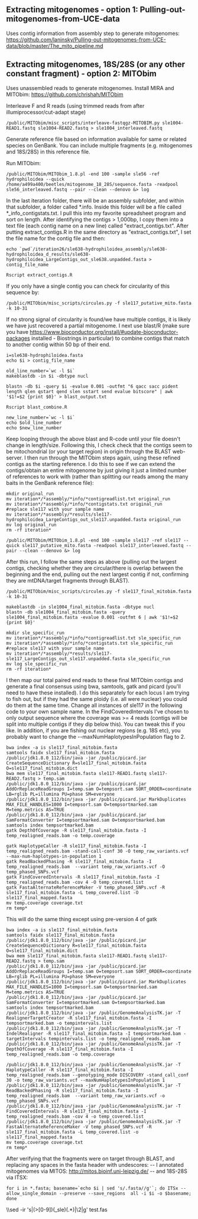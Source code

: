 ## Extracting mitogenomes - option 1: Pulling-out-mitogenomes-from-UCE-data 
Uses contig information from assembly step to generate mitogenomes: https://github.com/laninsky/Pulling-out-mitogenomes-from-UCE-data/blob/master/The_mito_pipeline.md

## Extracting mitogenomes, 18S/28S (or any other constant fragment) - option 2: MITObim
Uses unassembled reads to generate mitogenomes. Install MIRA and MITObim: https://github.com/chrishah/MITObim

Interleave F and R reads (using trimmed reads from after illumiprocessor/cut-adapt stage)
```
/public/MITObim/misc_scripts/interleave-fastqgz-MITOBIM.py sle1004-READ1.fastq sle1004-READ2.fastq > sle1004_interleaved.fastq
```
Generate reference file based on information available for same or related species on GenBank. You can include multiple fragments (e.g. mitogenomes and 18S/28S) in this reference file.

Run MITObim:
```
/public/MITObim/MITObim_1.8.pl -end 100 -sample sle56 -ref hydrophiloidea --quick /home/a499a400/beetles/mitogenome_18_28S/sequence.fasta -readpool sle56_interleaved.fastq --pair --clean --denovo &> log
```
In the last iteration folder, there will be an assembly subfolder, and within that subfolder, a folder called *.info. Inside this folder will be a file called *_info_contigstats.txt. I pull this into my favorite spreadsheet program and sort on length. After identifying the contigs > 1,000bp, I copy them into a text file (each contig name on a new line) called "extract_contigs.txt". After putting extract_contigs.R in the same directory as "extract_contigs.txt", I set the file name for the contig file and then:
```
echo `pwd`/iteration26/sle638-hydrophiloidea_assembly/sle638-hydrophiloidea_d_results/sle638-hydrophiloidea_LargeContigs_out_sle638.unpadded.fasta > contig_file_name

Rscript extract_contigs.R
```
If you only have a single contig you can check for circularity of this sequence by:
```
/public/MITObim/misc_scripts/circules.py -f sle117_putative_mito.fasta -k 10-31
```
If no strong signal of circularity is found/we have multiple contigs, it is likely we have just recovered a partial mitogenome. I next use blast/R (make sure you have https://www.bioconductor.org/install/#update-bioconductor-packages installed - Biostrings in particular) to combine contigs that match to another contig within 50 bp of their end.
```
i=sle638-hydrophiloidea.fasta
echo $i > contig_file_name 

old_line_number=`wc -l $i`
makeblastdb -in $i -dbtype nucl

blastn -db $i -query $i -evalue 0.001 -outfmt "6 qacc sacc pident length qlen qstart qend slen sstart send evalue bitscore" | awk '$1!=$2 {print $0}' > blast_output.txt

Rscript blast_combine.R

new_line_number=`wc -l $i`
echo $old_line_number
echo $new_line_number
```

Keep looping through the above blast and R-code until your file doesn't change in length/size. Following this, I check check that the contigs seem to be mitochondrial (or your target region) in origin through the BLAST web-server. I then run through the MITObim steps again, using these refined contigs as the starting reference. I do this to see if we can extend the contigs/obtain an entire mitogenome by just giving it just a limited number of references to work with (rather than splitting our reads among the many baits in the GenBank reference file):
```
mkdir original_run
mv iteration*/*assembly/*info/*contigreadlist.txt original_run
mv iteration*/*assembly/*info/*contigstats.txt original_run
#replace sle117 with your sample name
mv iteration*/*assembly/*results/sle117-hydrophiloidea_LargeContigs_out_sle117.unpadded.fasta original_run
mv log original_run
rm -rf iteration*

/public/MITObim/MITObim_1.8.pl -end 100 -sample sle117 -ref sle117 --quick sle117_putative_mito.fasta -readpool sle117_interleaved.fastq --pair --clean --denovo &> log
```
After this run, I follow the same steps as above (pulling out the largest contigs, checking whether they are circular/there is overlap between the beginning and the end, pulling out the next largest contig if not, confirming they are mtDNA/target fragments through BLAST). 
```
/public/MITObim/misc_scripts/circules.py -f sle117_final_mitobim.fasta -k 10-31

makeblastdb -in sle1004_final_mitobim.fasta -dbtype nucl
blastn -db sle1004_final_mitobim.fasta -query sle1004_final_mitobim.fasta -evalue 0.001 -outfmt 6 | awk '$1!=$2 {print $0}'

mkdir sle_specific_run
mv iteration*/*assembly/*info/*contigreadlist.txt sle_specific_run
mv iteration*/*assembly/*info/*contigstats.txt sle_specific_run
#replace sle117 with your sample name
mv iteration*/*assembly/*results/sle117-sle117_LargeContigs_out_sle117.unpadded.fasta sle_specific_run
mv log sle_specific_run
rm -rf iteration*
```

I then map our total paired end reads to these final MITObim contigs and generate a final consensus using bwa, samtools, gatk and picard (you'll need to have these installed). I do this separately for each locus I am trying to fish out, but if they had the same ploidy (i.e. all were nuclear) you could do them at the same time. Change all instances of sle117 in the following code to your own sample name. In the  FindCoveredIntervals I've chosen to only output sequence where the coverage was >= 4 reads (contigs will be split into multiple contigs if they dip below this). You can tweak this if you like. In addition, if you are fishing out nuclear regions (e.g. 18S etc), you probably want to change the --maxNumHaplotypesInPopulation flag to 2.

``` 
bwa index -a is sle117_final_mitobim.fasta 
samtools faidx sle117_final_mitobim.fasta 
/public/jdk1.8.0_112/bin/java -jar /public/picard.jar CreateSequenceDictionary R=sle117_final_mitobim.fasta O=sle117_final_mitobim.dict
bwa mem sle117_final_mitobim.fasta sle117-READ1.fastq sle117-READ2.fastq > temp.sam
/public/jdk1.8.0_112/bin/java -jar /public/picard.jar AddOrReplaceReadGroups I=temp.sam O=tempsort.sam SORT_ORDER=coordinate LB=rglib PL=illumina PU=phase SM=everyone
/public/jdk1.8.0_112/bin/java -jar /public/picard.jar MarkDuplicates MAX_FILE_HANDLES=1000 I=tempsort.sam O=tempsortmarked.sam M=temp.metrics AS=TRUE
/public/jdk1.8.0_112/bin/java -jar /public/picard.jar SamFormatConverter I=tempsortmarked.sam O=tempsortmarked.bam
samtools index tempsortmarked.bam
gatk DepthOfCoverage -R sle117_final_mitobim.fasta -I temp_realigned_reads.bam -o temp.coverage

gatk HaplotypeCaller -R sle117_final_mitobim.fasta -I temp_realigned_reads.bam -stand-call-conf 30 -O temp_raw_variants.vcf --max-num-haplotypes-in-population 1
gatk ReadBackedPhasing -R sle117_final_mitobim.fasta -I temp_realigned_reads.bam  --variant temp_raw_variants.vcf -O temp_phased_SNPs.vcf
gatk FindCoveredIntervals -R sle117_final_mitobim.fasta -I temp_realigned_reads.bam -cov 4 -O temp_covered.list
gatk FastaAlternateReferenceMaker -V temp_phased_SNPs.vcf -R sle117_final_mitobim.fasta -L temp_covered.list -O sle117_final_mapped.fasta
mv temp.coverage coverage.txt
rm temp*
```
This will do the same thing except using pre-version 4 of gatk
``` 
bwa index -a is sle117_final_mitobim.fasta 
samtools faidx sle117_final_mitobim.fasta 
/public/jdk1.8.0_112/bin/java -jar /public/picard.jar CreateSequenceDictionary R=sle117_final_mitobim.fasta O=sle117_final_mitobim.dict
bwa mem sle117_final_mitobim.fasta sle117-READ1.fastq sle117-READ2.fastq > temp.sam
/public/jdk1.8.0_112/bin/java -jar /public/picard.jar AddOrReplaceReadGroups I=temp.sam O=tempsort.sam SORT_ORDER=coordinate LB=rglib PL=illumina PU=phase SM=everyone
/public/jdk1.8.0_112/bin/java -jar /public/picard.jar MarkDuplicates MAX_FILE_HANDLES=1000 I=tempsort.sam O=tempsortmarked.sam M=temp.metrics AS=TRUE
/public/jdk1.8.0_112/bin/java -jar /public/picard.jar SamFormatConverter I=tempsortmarked.sam O=tempsortmarked.bam
samtools index tempsortmarked.bam
/public/jdk1.8.0_112/bin/java -jar /public/GenomeAnalysisTK.jar -T RealignerTargetCreator -R sle117_final_mitobim.fasta -I tempsortmarked.bam -o tempintervals.list
/public/jdk1.8.0_112/bin/java -jar /public/GenomeAnalysisTK.jar -T IndelRealigner -R sle117_final_mitobim.fasta -I tempsortmarked.bam -targetIntervals tempintervals.list -o temp_realigned_reads.bam
/public/jdk1.8.0_112/bin/java -jar /public/GenomeAnalysisTK.jar -T DepthOfCoverage -R sle117_final_mitobim.fasta -I temp_realigned_reads.bam -o temp.coverage

/public/jdk1.8.0_112/bin/java -jar /public/GenomeAnalysisTK.jar -T HaplotypeCaller -R sle117_final_mitobim.fasta -I temp_realigned_reads.bam --genotyping_mode DISCOVERY -stand_call_conf 30 -o temp_raw_variants.vcf --maxNumHaplotypesInPopulation 1
/public/jdk1.8.0_112/bin/java -jar /public/GenomeAnalysisTK.jar -T ReadBackedPhasing -R sle117_final_mitobim.fasta -I temp_realigned_reads.bam  --variant temp_raw_variants.vcf -o temp_phased_SNPs.vcf
/public/jdk1.8.0_112/bin/java -jar /public/GenomeAnalysisTK.jar -T FindCoveredIntervals -R sle117_final_mitobim.fasta -I temp_realigned_reads.bam -cov 4 -o temp_covered.list
/public/jdk1.8.0_112/bin/java -jar /public/GenomeAnalysisTK.jar -T FastaAlternateReferenceMaker -V temp_phased_SNPs.vcf -R sle117_final_mitobim.fasta -L temp_covered.list -o sle117_final_mapped.fasta
mv temp.coverage coverage.txt
rm temp*
```

After verifying that the fragments were on target through BLAST, and replacing any spaces in the fasta header with undescores:
-- I annotated mitogenomes via MITOS: http://mitos.bioinf.uni-leipzig.de/
-- and 18S-28S via ITSX:
```
for i in *.fasta; basename=`echo $i | sed 's/.fasta//g'`; do ITSx --allow_single_domain --preserve --save_regions  all -i $i -o $basename; done 
```
\\\sed -ir 's|\(>[0-9]\)\(_sle\)\(.*\)|\2|g' test.fas
